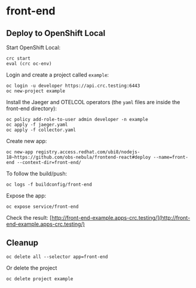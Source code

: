 # front-end

## Deploy to OpenShift Local

Start OpenShift Local:
```console
crc start
eval (crc oc-env)
```

Login and create a project called `example`:
```console
oc login -u developer https://api.crc.testing:6443
oc new-project example 
```

Install the Jaeger and OTELCOL operators (the `yaml` files are inside the front-end directory):

```
oc policy add-role-to-user admin developer -n example
oc apply -f jaeger.yaml
oc apply -f collector.yaml
```

Create new app:
```console
oc new-app registry.access.redhat.com/ubi8/nodejs-18~https://github.com/obs-nebula/frontend-react#deploy --name=front-end --context-dir=front-end/
```

To follow the build/push:
```console
oc logs -f buildconfig/front-end
```

Expose the app:
```console
oc expose service/front-end
```

Check the result: [http://front-end-example.apps-crc.testing/](http://front-end-example.apps-crc.testing/)

## Cleanup

```console
oc delete all --selector app=front-end
```

Or delete the project

```console
oc delete project example
```